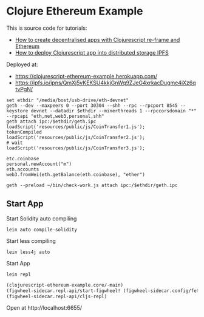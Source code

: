 # Clojure Ethereum Example

This is source code for tutorials:
 * [How to create decentralised apps with Clojurescript re-frame and Ethereum](https://medium.com/@matus.lestan/how-to-create-decentralised-apps-with-clojurescript-re-frame-and-ethereum-81de24d72ff5#.nvfyq27lb)
 * [How to deploy Clojurescript app into distributed storage IPFS](https://medium.com/@matus.lestan/how-to-deploy-clojurescript-app-into-distributed-storage-ipfs-e9d02cdfbc20#.ax3ra84bz)

Deployed at:
 * https://clojurescript-ethereum-example.herokuapp.com/
 * https://ipfs.io/ipns/QmXj5vKEKSU4kkjGnWq9ZJeG4xrkacDugme4iXz6qtvPgN/


```
set ethdir "/media/bost/usb-drive/eth-devnet"
geth --dev --maxpeers 0 --port 30304 --shh --rpc --rpcport 8545 --keystore devnet --datadir $ethdir --minerthreads 1 --rpccorsdomain "*" --rpcapi "eth,net,web3,personal,shh"
geth attach ipc:/$ethdir/geth.ipc
loadScript('resources/public/js/CoinTransfer1.js');
tokenCompiled
loadScript('resources/public/js/CoinTransfer2.js');
# wait
loadScript('resources/public/js/CoinTransfer3.js');
```

```
etc.coinbase
personal.newAccount("m")
eth.accounts
web3.fromWei(eth.getBalance(eth.coinbase), "ether")
```

```
geth --preload ~/bin/check-work.js attach ipc:/$ethdir/geth.ipc
```

## Start App
Start Solidity auto compiling
```
lein auto compile-solidity
```
Start less compiling
```
lein less4j auto
```
Start App
```
lein repl
```
```clojure
(clojurescript-ethereum-example.core/-main)
(figwheel-sidecar.repl-api/start-figwheel! (figwheel-sidecar.config/fetch-config))
(figwheel-sidecar.repl-api/cljs-repl)
```
Open at http://localhost:6655/

